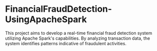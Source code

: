 # FinancialFraudDetection-UsingApacheSpark
This project aims to develop a real-time financial fraud detection system utilizing Apache Spark's capabilities. By analyzing transaction data, the system identifies patterns indicative of fraudulent activities.
